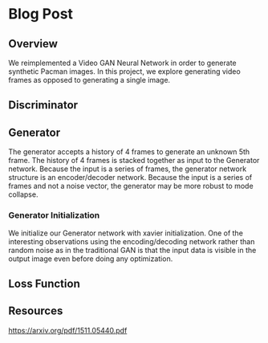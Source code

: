 # Blog Post

## Overview
We reimplemented a Video GAN Neural Network in order to generate synthetic Pacman images. In this project, we explore generating video frames as opposed to generating a single image.

## Discriminator

## Generator
The generator accepts a history of 4 frames to generate an unknown 5th frame. The history of 4 frames is stacked together as input to the Generator network. Because the input is a series of frames, the generator network structure is an encoder/decoder network. Because the input is a series of frames and not a noise vector, the generator may be more robust to mode collapse.

### Generator Initialization
We initialize our Generator network with xavier initialization. One of the interesting observations using the encoding/decoding network rather than random noise as in the traditional GAN is that the input data is visible in the output image even before doing any optimization.

## Loss Function

## Resources
https://arxiv.org/pdf/1511.05440.pdf
